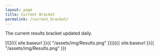 ```yaml
---
layout: page
title: Current Bracket
permalink: /current_bracket/
---
```


The current results bracket updated daily.

[![]({{ site.baseurl }}{{ "/assets/img/Results.png" }})]({{ site.baseurl }}{{ "/assets/img/Results.png" }})